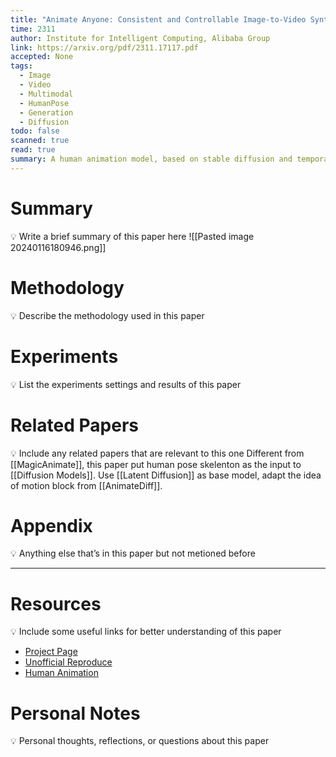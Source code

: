 ```yaml
---
title: "Animate Anyone: Consistent and Controllable Image-to-Video Synthesis for Character Animation"
time: 2311
author: Institute for Intelligent Computing, Alibaba Group
link: https://arxiv.org/pdf/2311.17117.pdf
accepted: None
tags:
  - Image
  - Video
  - Multimodal
  - HumanPose
  - Generation
  - Diffusion
todo: false
scanned: true
read: true
summary: A human animation model, based on stable diffusion and temporal layer, conditioned on reference image and motion sequence. Pose sequence is directly used as input of diffusion model along with noises.
---
```

# Summary
💡 Write a brief summary of this paper here
![[Pasted image 20240116180946.png]]
# Methodology
💡 Describe the methodology used in this paper

# Experiments
💡 List the experiments settings and results of this paper

# Related Papers
💡 Include any related papers that are relevant to this one
Different from [[MagicAnimate]], this paper put human pose skelenton as the input to [[Diffusion Models]].
Use [[Latent Diffusion]] as base model, adapt the idea of motion block from [[AnimateDiff]].

# Appendix
💡 Anything else that’s in this paper but not metioned before

---
# Resources
💡 Include some useful links for better understanding of this paper
- [Project Page](https://humanaigc.github.io/animate-anyone/)
- [Unofficial Reproduce](https://github.com/MooreThreads/Moore-AnimateAnyone)
- [Human Animation](https://docs.google.com/presentation/d/17OTLGDjjYoZJA6TdNU4ecOPky7Xja3MViUpTYSfNXjM/edit#slide=id.g2a7f2eb90a5_0_61)
# Personal Notes
💡 Personal thoughts, reflections, or questions about this paper